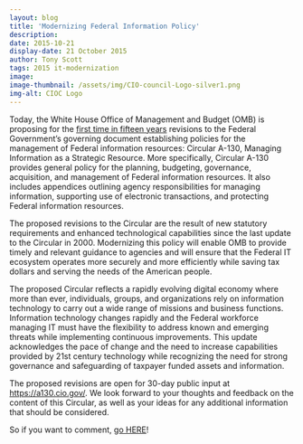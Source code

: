 ```yaml
---
layout: blog
title: 'Modernizing Federal Information Policy'
description:
date: 2015-10-21
display-date: 21 October 2015
author: Tony Scott
tags: 2015 it-modernization
image:
image-thumbnail: /assets/img/CIO-council-Logo-silver1.png
img-alt: CIOC Logo
---
```

Today, the White House Office of Management and Budget (OMB) is proposing for the [first time in fifteen years](https://a130.cio.gov/) revisions to the Federal Government’s governing document establishing policies for the management of Federal information resources: Circular A-130, Managing Information as a Strategic Resource. More specifically, Circular A-130 provides general policy for the planning, budgeting, governance, acquisition, and management of Federal information resources. It also includes appendices outlining agency responsibilities for managing information, supporting use of electronic transactions, and protecting Federal information resources.

The proposed revisions to the Circular are the result of new statutory requirements and enhanced technological capabilities since the last update to the Circular in 2000. Modernizing this policy will enable OMB to provide timely and relevant guidance to agencies and will ensure that the Federal IT ecosystem operates more securely and more efficiently while saving tax dollars and serving the needs of the American people.

The proposed Circular reflects a rapidly evolving digital economy where more than ever, individuals, groups, and organizations rely on information technology to carry out a wide range of missions and business functions. Information technology changes rapidly and the Federal workforce managing IT must have the flexibility to address known and emerging threats while implementing continuous improvements. This update acknowledges the pace of change and the need to increase capabilities provided by 21st century technology while recognizing the need for strong governance and safeguarding of taxpayer funded assets and information.

The proposed revisions are open for 30-day public input at https://a130.cio.gov/. We look forward to your thoughts and feedback on the content of this Circular, as well as your ideas for any additional information that should be considered.

So if you want to comment, [go HERE](https://a130.cio.gov/)!
